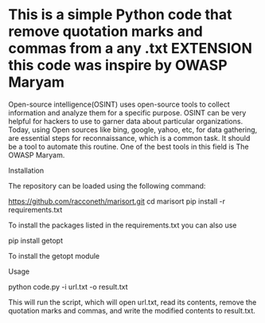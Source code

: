 # This is a simple Python code that remove quotation marks and commas from a any .txt EXTENSION this code was inspire by OWASP Maryam

Open-source intelligence(OSINT) uses open-source tools to collect information and analyze them for a specific purpose. OSINT can be very helpful for hackers to use to garner data about particular organizations. Today, using Open sources like bing, google, yahoo, etc, for data gathering, are essential steps for reconnaissance, which is a common task. It should be a tool to automate this routine. One of the best tools in this field is ​The OWASP Maryam.

Installation

The repository can be loaded using the following command:

https://github.com/racconeth/marisort.git cd marisort pip install -r requirements.txt

To install the packages listed in the requirements.txt you can also use

pip install getopt

To install the getopt module

Usage

python code.py -i url.txt -o result.txt

This will run the script, which will open url.txt, read its contents, remove the quotation marks and commas, and write the modified contents to result.txt.
